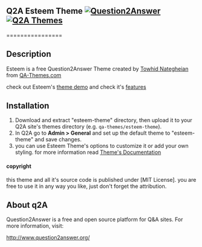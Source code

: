 ## Q2A Esteem Theme [![Question2Answer](http://qa-themes.com/files/q2a-logo.png)](http://www.question2answer.org/) [![Q2A Themes](http://qa-themes.com/files/qa-logo.jpg)](http://qa-themes.com/)
================
## Description
Esteem is a free Question2Answer Theme created by [Towhid Nategheian](http://TowhidN.com) from [QA-Themes.com](http://QA-Themes.com)

check out Esteem's [theme demo](http://demo.qa-themes.com/esteem/) and check it's [features](http://qa-themes.com/shop/esteem-theme)

## Installation

1. Download and extract "esteem-theme" directory, then upload it to your Q2A site's themes directory (e.g. `qa-themes/esteem-theme`).
2. In Q2A go to **Admin > General** and set up the default theme to "esteem-theme" and save changes.
3. you can use Esteem Theme's options to customize it or add your own styling. for more information read [Theme's Documentation](http://demo.qa-themes.com/esteem/documentation/)

#### copyright

this theme and all it's source code is published under [MIT License]. you are free to use it in any way you like, just don't forget the attribution.

## About q2A

Question2Answer is a free and open source platform for Q&A sites. For more information, visit:

http://www.question2answer.org/
